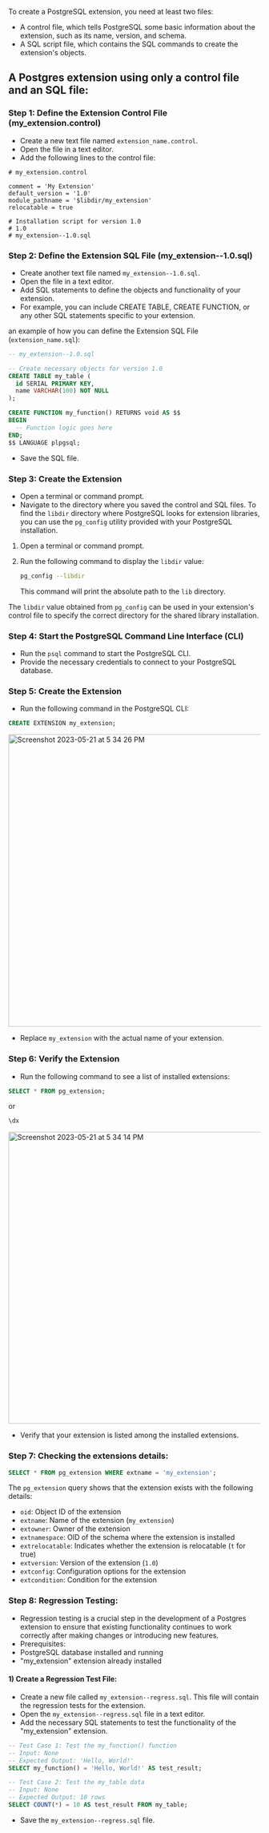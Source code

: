 To create a PostgreSQL extension, you need at least two files:

-   A control file, which tells PostgreSQL some basic information about the extension, such as its name, version, and schema.
-   A SQL script file, which contains the SQL commands to create the extension's objects.

## A Postgres extension using only a control file and an SQL file:

### Step 1: Define the Extension Control File (my_extension.control) 

-   Create a new text file named `extension_name.control`.
-   Open the file in a text editor.
-   Add the following lines to the control file:

```control
# my_extension.control

comment = 'My Extension'
default_version = '1.0'
module_pathname = '$libdir/my_extension'
relocatable = true

# Installation script for version 1.0
# 1.0
# my_extension--1.0.sql
```

<!-- Error: To resolve the error "extension 'my_extension' has no installation script nor update path for version '1.0'", you can follow these steps and use the provided code as an example:
 - Open the control file (my_extension.control) associated with your extension.
 - Update the control file to include the installation script and update path for version '1.0'. 
  - Replace `my_extension` with the actual name of your extension.
  - Provide a brief description of your extension in the comment field.
Old Code:
```control
comment = 'Description of your extension'
default_version = '1.0'
module_pathname = '$libdir/extension_name'
relocatable = true
```
-->


<!--Error: The syntax error in line 9 of your control file seems to be caused by the incorrect use of the double-dash (`--`) comment syntax. In the control file, comments should be preceded by a hash (`#`) symbol, not double-dashes.
Old Code:
```control
# my_extension.control

comment = 'My Extension'
default_version = '1.0'
module_pathname = '$libdir/my_extension'
relocatable = true

# Installation script for version 1.0
--1.0
-- my_extension--1.0.sql
```
-->


### Step 2: Define the Extension SQL File (my_extension--1.0.sql)

-   Create another text file named `my_extension--1.0.sql`.
-   Open the file in a text editor.
-   Add SQL statements to define the objects and functionality of your extension.
-   For example, you can include CREATE TABLE, CREATE FUNCTION, or any other SQL statements specific to your extension.

an example of how you can define the Extension SQL File (`extension_name.sql`):

```sql
-- my_extension--1.0.sql

-- Create necessary objects for version 1.0
CREATE TABLE my_table (
  id SERIAL PRIMARY KEY,
  name VARCHAR(100) NOT NULL
);

CREATE FUNCTION my_function() RETURNS void AS $$
BEGIN
  -- Function logic goes here
END;
$$ LANGUAGE plpgsql;
```
-   Save the SQL file.

### Step 3: Create the Extension

-   Open a terminal or command prompt.
-   Navigate to the directory where you saved the control and SQL files.
To find the `libdir` directory where PostgreSQL looks for extension libraries, you can use the `pg_config` utility provided with your PostgreSQL installation.

1.  Open a terminal or command prompt.
    
2.  Run the following command to display the `libdir` value:
    ```bash
    pg_config --libdir
    ```
    This command will print the absolute path to the `lib` directory.
    

The `libdir` value obtained from `pg_config` can be used in your extension's control file to specify the correct directory for the shared library installation.

### Step 4: Start the PostgreSQL Command Line Interface (CLI)

-   Run the `psql` command to start the PostgreSQL CLI.
-   Provide the necessary credentials to connect to your PostgreSQL database.

### Step 5: Create the Extension

-   Run the following command in the PostgreSQL CLI:

```sql
CREATE EXTENSION my_extension;
```
<img width="584" alt="Screenshot 2023-05-21 at 5 34 26 PM" src="https://github.com/IshaanAdarsh/Postgres-extension-tutorial/assets/100434702/370b2c64-6f29-480b-b1de-7219a0981c18">


-   Replace `my_extension` with the actual name of your extension.

### Step 6: Verify the Extension

-   Run the following command to see a list of installed extensions:

```sql
SELECT * FROM pg_extension;
```
or
```sql
\dx
```
<img width="583" alt="Screenshot 2023-05-21 at 5 34 14 PM" src="https://github.com/IshaanAdarsh/Postgres-extension-tutorial/assets/100434702/59b4259e-c8e8-4e91-832f-83bbfc555808">


-   Verify that your extension is listed among the installed extensions.

### Step 7: Checking the extensions details:

```sql
SELECT * FROM pg_extension WHERE extname = 'my_extension';
```
The `pg_extension` query shows that the extension exists with the following details:

-   `oid`: Object ID of the extension
-   `extname`: Name of the extension (`my_extension`)
-   `extowner`: Owner of the extension
-   `extnamespace`: OID of the schema where the extension is installed
-   `extrelocatable`: Indicates whether the extension is relocatable (`t` for true)
-   `extversion`: Version of the extension (`1.0`)
-   `extconfig`: Configuration options for the extension
-   `extcondition`: Condition for the extension

### Step 8: Regression Testing:
- Regression testing is a crucial step in the development of a Postgres extension to ensure that existing functionality continues to work correctly after making changes or introducing new features.
- Prerequisites:
 - PostgreSQL database installed and running
 - "my_extension" extension already installed

#### 1) Create a Regression Test File:
- Create a new file called `my_extension--regress.sql`. This file will contain the regression tests for the extension.
- Open the `my_extension--regress.sql` file in a text editor.
- Add the necessary SQL statements to test the functionality of the "my_extension" extension.

```sql
-- Test Case 1: Test the my_function() function
-- Input: None
-- Expected Output: 'Hello, World!'
SELECT my_function() = 'Hello, World!' AS test_result;

-- Test Case 2: Test the my_table data
-- Input: None
-- Expected Output: 10 rows
SELECT COUNT(*) = 10 AS test_result FROM my_table;
```
- Save the `my_extension--regress.sql` file.
